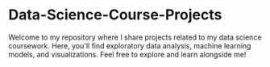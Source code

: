 # Data-Science-Course-Projects
Welcome to my repository where I share projects related to my data science coursework. Here, you'll find exploratory data analysis, machine learning models, and visualizations. Feel free to explore and learn alongside me!

